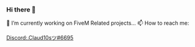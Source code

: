 ### Hi there 👋

🔭 I’m currently working on FiveM Related projects...
📫 How to reach me: <a href="https://discord.com/users/371109695835996173" target= "_blank"><p>Discord:.Claud10sツ#6695</p></a>
<!--
**Claudioox/Claudioox** is a ✨ _special_ ✨ repository because its `README.md` (this file) appears on your GitHub profile.

Here are some ideas to get you started:

- 🔭 I’m currently working on FiveM Related projects....
- 🌱 I’m currently learning ...
- 👯 I’m looking to collaborate on ...
- 🤔 I’m looking for help with ...
- 💬 Ask me about ...
- 📫 How to reach me: ...
- 😄 Pronouns: ...
- ⚡ Fun fact: ...
-->
